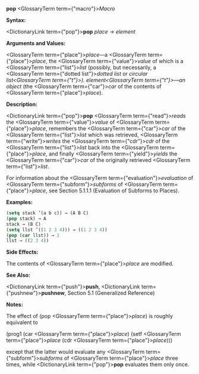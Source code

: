 **pop** <GlossaryTerm term={"macro"}><i>Macro</i></GlossaryTerm> 



**Syntax:** 



<DictionaryLink term={"pop"}><b>pop</b></DictionaryLink> *place → element* 



**Arguments and Values:** 



<GlossaryTerm term={"place"}><i>place</i></GlossaryTerm>—a <GlossaryTerm term={"place"}><i>place</i></GlossaryTerm>, the <GlossaryTerm term={"value"}><i>value</i></GlossaryTerm> of which is a <GlossaryTerm term={"list"}><i>list</i></GlossaryTerm> (possibly, but necessarily, a <GlossaryTerm term={"dotted list"}><i>dotted list</i></GlossaryTerm> or *circular list<GlossaryTerm term={"t"}><i>). </i></GlossaryTerm>element<GlossaryTerm term={"t"}><i>—an </i></GlossaryTerm>object* (the <GlossaryTerm term={"car"}><i>car</i></GlossaryTerm> of the contents of <GlossaryTerm term={"place"}><i>place</i></GlossaryTerm>). 



**Description:** 



<DictionaryLink term={"pop"}><b>pop</b></DictionaryLink> <GlossaryTerm term={"read"}><i>reads</i></GlossaryTerm> the <GlossaryTerm term={"value"}><i>value</i></GlossaryTerm> of <GlossaryTerm term={"place"}><i>place</i></GlossaryTerm>, remembers the <GlossaryTerm term={"car"}><i>car</i></GlossaryTerm> of the <GlossaryTerm term={"list"}><i>list</i></GlossaryTerm> which was retrieved, <GlossaryTerm term={"write"}><i>writes</i></GlossaryTerm> the <GlossaryTerm term={"cdr"}><i>cdr</i></GlossaryTerm> of the <GlossaryTerm term={"list"}><i>list</i></GlossaryTerm> back into the <GlossaryTerm term={"place"}><i>place</i></GlossaryTerm>, and finally <GlossaryTerm term={"yield"}><i>yields</i></GlossaryTerm> the <GlossaryTerm term={"car"}><i>car</i></GlossaryTerm> of the originally retrieved <GlossaryTerm term={"list"}><i>list</i></GlossaryTerm>. 







 



 



For information about the <GlossaryTerm term={"evaluation"}><i>evaluation</i></GlossaryTerm> of <GlossaryTerm term={"subform"}><i>subforms</i></GlossaryTerm> of <GlossaryTerm term={"place"}><i>place</i></GlossaryTerm>, see Section 5.1.1.1 (Evaluation of Subforms to Places). 



**Examples:**
```lisp
(setq stack ’(a b c)) → (A B C) 
(pop stack) → A 
stack → (B C) 
(setq llst ’((1 2 3 4))) → ((1 2 3 4)) 
(pop (car llst)) → 1 
llst → ((2 3 4)) 
```
**Side Effects:** 



The contents of <GlossaryTerm term={"place"}><i>place</i></GlossaryTerm> are modified. 



**See Also:** 



<DictionaryLink term={"push"}><b>push</b></DictionaryLink>, <DictionaryLink term={"pushnew"}><b>pushnew</b></DictionaryLink>, Section 5.1 (Generalized Reference) 



**Notes:** 



The effect of (pop <GlossaryTerm term={"place"}><i>place</i></GlossaryTerm>) is roughly equivalent to 



(prog1 (car <GlossaryTerm term={"place"}><i>place</i></GlossaryTerm>) (setf <GlossaryTerm term={"place"}><i>place</i></GlossaryTerm> (cdr <GlossaryTerm term={"place"}><i>place</i></GlossaryTerm>))) 



except that the latter would evaluate any <GlossaryTerm term={"subform"}><i>subforms</i></GlossaryTerm> of <GlossaryTerm term={"place"}><i>place</i></GlossaryTerm> three times, while <DictionaryLink term={"pop"}><b>pop</b></DictionaryLink> evaluates them only once. 



